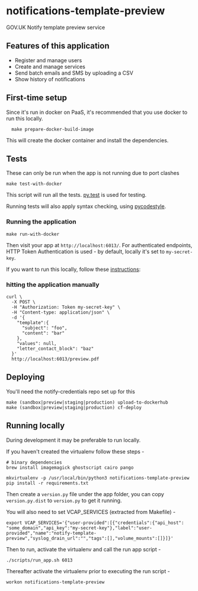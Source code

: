 # notifications-template-preview

GOV.UK Notify template preview service

## Features of this application

 - Register and manage users
 - Create and manage services
 - Send batch emails and SMS by uploading a CSV
 - Show history of notifications

## First-time setup

Since it's run in docker on PaaS, it's recommended that you use docker to run this locally.

```shell
  make prepare-docker-build-image
```

This will create the docker container and install the dependencies.

## Tests

These can only be run when the app is not running due to port clashes

```shell
make test-with-docker
```

This script will run all the tests. [py.test](http://pytest.org/latest/) is used for testing.

Running tests will also apply syntax checking, using [pycodestyle](https://pypi.python.org/pypi/pycodestyle).


### Running the application


```shell
make run-with-docker
```


Then visit your app at `http://localhost:6013/`. For authenticated endpoints, HTTP Token Authentication is used - by default, locally it's set to `my-secret-key`.

If you want to run this locally, follow these <a href='#running-locally'>instructions</a>:

### hitting the application manually
```shell
curl \
  -X POST \
  -H "Authorization: Token my-secret-key" \
  -H "Content-type: application/json" \
  -d '{
    "template":{
      "subject": "foo",
      "content": "bar"
    },
    "values": null,
    "letter_contact_block": "baz"
  }'
  http://localhost:6013/preview.pdf
```

## Deploying

You'll need the notify-credentials repo set up for this

```shell
make (sandbox|preview|staging|production) upload-to-dockerhub
make (sandbox|preview|staging|production) cf-deploy
```

## Running locally

During development it may be preferable to run locally.

If you haven't created the virtualenv follow these steps - 

```shell
# binary dependencies
brew install imagemagick ghostscript cairo pango

mkvirtualenv -p /usr/local/bin/python3 notifications-template-preview
pip install -r requirements.txt
```

Then create a `version.py` file under the app folder, you can copy `version.py.dist` to `version.py` to get it running.

You will also need to set VCAP_SERVICES (extracted from Makefile) -

```shell
export VCAP_SERVICES='{"user-provided":[{"credentials":{"api_host": "some_domain","api_key":"my-secret-key"},"label":"user-provided","name":"notify-template-preview","syslog_drain_url":"","tags":[],"volume_mounts":[]}]}'
```

Then to run, activate the virtualenv and call the run app script -

```shell
./scripts/run_app.sh 6013
```

Thereafter activate the virtualenv prior to executing the run script -

```shell
workon notifications-template-preview
```